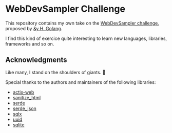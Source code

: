 # WebDevSampler Challenge

This repository contains my own take on the [WebDevSampler challenge](https://dev.to/andyhaskell/introducing-the-webdevsampler-challenge-answers-in-go-5cmh), proposed by [&y H. Golang](https://twitter.com/AndyHaskell2013).

I find this kind of exercice quite interesting to learn new languages, libraries, frameworks and so on.

## Acknowledgments

Like many, I stand on the shoulders of giants. 🙂

Special thanks to the authors and maintainers of the following libraries:

- [actix-web](https://github.com/actix/actix-web)
- [sanitize_html](https://github.com/andy128k/sanitize-html-rs)
- [serde](https://github.com/serde-rs/serde)
- [serde_json](https://github.com/serde-rs/json)
- [sqlx](https://github.com/launchbadge/sqlx)
- [uuid](https://github.com/uuid-rs/uuid)
- [sqlite](https://www.sqlite.org/index.html)
